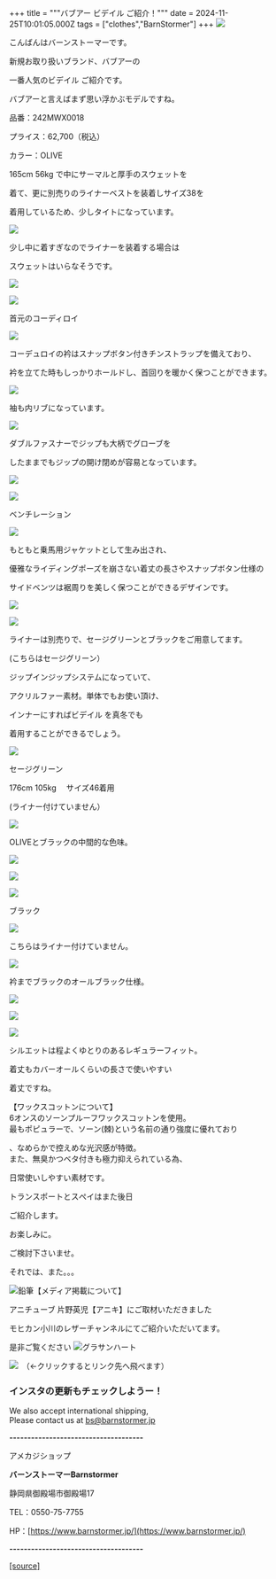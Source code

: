 +++
title = """バブアー ビデイル ご紹介！"""
date = 2024-11-25T10:01:05.000Z
tags = ["clothes","BarnStormer"]
+++
[![](https://stat.ameba.jp/user_images/20231023/16/barnstormer-go/b2/03/p/o0420015015354743273.png)](https://ameblo.jp/barnstormer-go/entry-12825670498.html)

こんばんはバーンストーマーです。

新規お取り扱いブランド、バブアーの

一番人気のビデイル ご紹介です。

バブアーと言えばまず思い浮かぶモデルですね。

品番：242MWX0018

プライス：62,700（税込）

カラー：OLIVE

165cm 56kg で中にサーマルと厚手のスウェットを

着て、更に別売りのライナーベストを装着しサイズ38を

着用しているため、少しタイトになっています。

[![](https://stat.ameba.jp/user_images/20241125/18/barnstormer-go/90/07/j/o0466070015514208026.jpg)](https://stat.ameba.jp/user_images/20241125/18/barnstormer-go/90/07/j/o0466070015514208026.jpg)

少し中に着すぎなのでライナーを装着する場合は

スウェットはいらなそうです。

[![](https://stat.ameba.jp/user_images/20241125/18/barnstormer-go/8c/df/j/o0466070015514208027.jpg)](https://stat.ameba.jp/user_images/20241125/18/barnstormer-go/8c/df/j/o0466070015514208027.jpg)

[![](https://stat.ameba.jp/user_images/20241125/18/barnstormer-go/c8/f0/j/o0466070015514208028.jpg)](https://stat.ameba.jp/user_images/20241125/18/barnstormer-go/c8/f0/j/o0466070015514208028.jpg)

首元のコーディロイ

[![](https://stat.ameba.jp/user_images/20241125/18/barnstormer-go/f0/af/j/o0700046615514208030.jpg)](https://stat.ameba.jp/user_images/20241125/18/barnstormer-go/f0/af/j/o0700046615514208030.jpg)

コーデュロイの衿はスナップボタン付きチンストラップを備えており、

衿を立てた時もしっかりホールドし、首回りを暖かく保つことができます。

[![](https://stat.ameba.jp/user_images/20241125/18/barnstormer-go/bf/b3/j/o0700046615514208031.jpg)](https://stat.ameba.jp/user_images/20241125/18/barnstormer-go/bf/b3/j/o0700046615514208031.jpg)

袖も内リブになっています。

[![](https://stat.ameba.jp/user_images/20241125/18/barnstormer-go/6e/9d/j/o0700046615514208034.jpg)](https://stat.ameba.jp/user_images/20241125/18/barnstormer-go/6e/9d/j/o0700046615514208034.jpg)

ダブルファスナーでジップも大柄でグローブを

したままでもジップの開け閉めが容易となっています。

[![](https://stat.ameba.jp/user_images/20241125/18/barnstormer-go/d3/8a/j/o0466070015514208035.jpg)](https://stat.ameba.jp/user_images/20241125/18/barnstormer-go/d3/8a/j/o0466070015514208035.jpg)

[![](https://stat.ameba.jp/user_images/20241125/18/barnstormer-go/8f/d2/j/o0466070015514208037.jpg)](https://stat.ameba.jp/user_images/20241125/18/barnstormer-go/8f/d2/j/o0466070015514208037.jpg)

ベンチレーション

[![](https://stat.ameba.jp/user_images/20241125/18/barnstormer-go/65/3a/j/o0466070015514208038.jpg)](https://stat.ameba.jp/user_images/20241125/18/barnstormer-go/65/3a/j/o0466070015514208038.jpg)

もともと乗馬用ジャケットとして生み出され、

優雅なライディングポーズを崩さない着丈の長さやスナップボタン仕様の

サイドベンツは裾周りを美しく保つことができるデザインです。

[![](https://stat.ameba.jp/user_images/20241125/18/barnstormer-go/e1/cf/j/o0466070015514208041.jpg)](https://stat.ameba.jp/user_images/20241125/18/barnstormer-go/e1/cf/j/o0466070015514208041.jpg)

[![](https://stat.ameba.jp/user_images/20241125/18/barnstormer-go/1d/c1/j/o0466070015514208043.jpg)](https://stat.ameba.jp/user_images/20241125/18/barnstormer-go/1d/c1/j/o0466070015514208043.jpg)

ライナーは別売りで、セージグリーンとブラックをご用意してます。

(こちらはセージグリーン）

ジップインジップシステムになっていて、

アクリルファー素材。単体でもお使い頂け、

インナーにすればビデイル を真冬でも

着用することができるでしょう。

[![](https://stat.ameba.jp/user_images/20241125/18/barnstormer-go/81/33/j/o0466070015514208047.jpg)](https://stat.ameba.jp/user_images/20241125/18/barnstormer-go/81/33/j/o0466070015514208047.jpg)

セージグリーン

176cm 105kg 　サイズ46着用

(ライナー付けていません）

[![](https://stat.ameba.jp/user_images/20241125/18/barnstormer-go/18/26/j/o0466070015514208050.jpg)](https://stat.ameba.jp/user_images/20241125/18/barnstormer-go/18/26/j/o0466070015514208050.jpg)

OLIVEとブラックの中間的な色味。

[![](https://stat.ameba.jp/user_images/20241125/18/barnstormer-go/29/46/j/o0466070015514208052.jpg)](https://stat.ameba.jp/user_images/20241125/18/barnstormer-go/29/46/j/o0466070015514208052.jpg)

[![](https://stat.ameba.jp/user_images/20241125/18/barnstormer-go/d0/ff/j/o0466070015514208055.jpg)](https://stat.ameba.jp/user_images/20241125/18/barnstormer-go/d0/ff/j/o0466070015514208055.jpg)

[![](https://stat.ameba.jp/user_images/20241125/18/barnstormer-go/b0/ce/j/o0466070015514208057.jpg)](https://stat.ameba.jp/user_images/20241125/18/barnstormer-go/b0/ce/j/o0466070015514208057.jpg)

ブラック

[![](https://stat.ameba.jp/user_images/20241125/18/barnstormer-go/9b/27/j/o0466070015514208060.jpg)](https://stat.ameba.jp/user_images/20241125/18/barnstormer-go/9b/27/j/o0466070015514208060.jpg)

こちらはライナー付けていません。

[![](https://stat.ameba.jp/user_images/20241125/18/barnstormer-go/fb/a9/j/o0466070015514208062.jpg)](https://stat.ameba.jp/user_images/20241125/18/barnstormer-go/fb/a9/j/o0466070015514208062.jpg)

衿までブラックのオールブラック仕様。

[![](https://stat.ameba.jp/user_images/20241125/18/barnstormer-go/d2/91/j/o0466070015514208063.jpg)](https://stat.ameba.jp/user_images/20241125/18/barnstormer-go/d2/91/j/o0466070015514208063.jpg)

[![](https://stat.ameba.jp/user_images/20241125/18/barnstormer-go/d7/7c/j/o0466070015514208065.jpg)](https://stat.ameba.jp/user_images/20241125/18/barnstormer-go/d7/7c/j/o0466070015514208065.jpg)

[![](https://stat.ameba.jp/user_images/20241125/18/barnstormer-go/e6/6d/j/o0466070015514208069.jpg)](https://stat.ameba.jp/user_images/20241125/18/barnstormer-go/e6/6d/j/o0466070015514208069.jpg)

シルエットは程よくゆとりのあるレギュラーフィット。

着丈もカバーオールくらいの長さで使いやすい

着丈ですね。

【ワックスコットンについて】  
6オンスのソーンプルーフワックスコットンを使用。  
最もポピュラーで、ソーン(棘)という名前の通り強度に優れており

、なめらかで控えめな光沢感が特徴。  
また、無臭かつベタ付きも極力抑えられている為、

日常使いしやすい素材です。

トランスポートとスぺイはまた後日

ご紹介します。

お楽しみに。

ご検討下さいませ。

それでは、また。。。

![鉛筆](https://stat100.ameba.jp/blog/ucs/img/char/char3/519.png)【メディア掲載について】

アニチューブ 片野英児【アニキ】にご取材いただきました

モヒカン小川のレザーチャンネルにてご紹介いただいてます。

是非ご覧ください ![グラサンハート](https://stat100.ameba.jp/blog/ucs/img/char/char3/148.png)

[![](https://stat.ameba.jp/user_images/20230412/16/barnstormer-go/6a/23/p/o0108010815269242493.png)](https://www.instagram.com/barnstormer_daily/)　（←クリックするとリンク先へ飛べます）

### インスタの更新もチェックしようー！

We also accept international shipping,  
Please contact us at bs@barnstormer.jp

**\-------------------------------------**

アメカジショップ

**バーンストーマーBarnstormer**

静岡県御殿場市御殿場17

TEL：0550-75-7755

HP：[https://www.barnstormer.jp/](https://www.barnstormer.jp/)

**\-------------------------------------**

[[source]](https://ameblo.jp/barnstormer-go/entry-12876328375.html)
